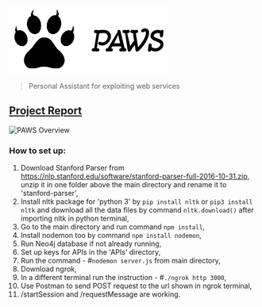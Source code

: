 ![Logo](static/logo1.png "Personal Assitant for Web Services")
> Personal Assistant for exploiting web services

## [Project Report](https://docs.google.com/viewer?url=https://github.com/PuneetGrov3r/PAWS/raw/master/001%20Report.pdf)

![PAWS Overview](PAWS2.gif)

### How to set up:

1. Download Stanford Parser from https://nlp.stanford.edu/software/stanford-parser-full-2016-10-31.zip, unzip it in one folder above the main directory and rename it to 'stanford-parser',
2. Install nltk package for 'python 3' by `pip install nltk` or `pip3 install nltk` and download all the data files by command `nltk.download()` after importing nltk in python terminal,
3. Go to the main directory and run command `npm install`,
4. Install nodemon too by command `npm install nodemon`,
5. Run Neo4j database if not already running,
6. Set up keys for APIs in the 'APIs' directory, 
7. Run the command  - \#`nodemon server.js` from main directory,
8. Download ngrok,
9. In a different terminal run the instruction - \#`./ngrok http 3000`,
10. Use Postman to send POST request to the url shown in ngrok terminal,
11. /startSession and /requestMessage  are working.
